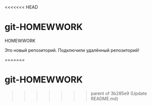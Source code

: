 <<<<<<< HEAD
# git-HOMEWWORK
HOMEWWORK

Это новый репозиторий.
Подключили удалённый репозиторий!


=======
# git-HOMEWWORK
>>>>>>> parent of 3b285e9 (Update README.md)
